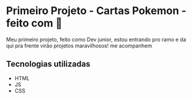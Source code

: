 # Primeiro Projeto - Cartas Pokemon - feito com 💜
Meu primeiro projeto, feito como Dev junior, estou entrando pro ramo e da qui pra frente virão projetos maravilhosos!
me acompanhem



## Tecnologias utilizadas

- HTML
- JS
- CSS
